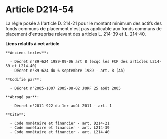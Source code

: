 # Article D214-54

La règle posée à l'article D. 214-21 pour le montant minimum des actifs des fonds communs de placement n'est pas applicable
aux fonds communs de placement d'entreprise relevant des articles L. 214-39 et L. 214-40.

**Liens relatifs à cet article**

	**Anciens textes**:

	  - Décret n°89-624 1989-09-06 art 8 (ecqc les FCP des articles L214-39 et L214-40)
	  - Décret n°89-624 du 6 septembre 1989 - art. 8 (Ab)

	**Codifié par**:

	  - Décret n°2005-1007 2005-08-02 JORF 25 août 2005

	**Abrogé par**:

	  - Décret n°2011-922 du 1er août 2011 - art. 1

	**Cite**:

	  - Code monétaire et financier - art. D214-21
	  - Code monétaire et financier - art. L214-39
	  - Code monétaire et financier - art. L214-40
